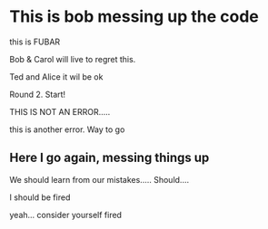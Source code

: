 # This is bob messing up the code

this is FUBAR

Bob & Carol will live to regret this.

Ted and Alice it wil be ok

Round 2. Start!

THIS IS NOT AN ERROR.....

this is another error. Way to go

## Here I go again, messing things up

We should learn from our mistakes..... Should....

I should be fired

yeah... consider yourself fired
